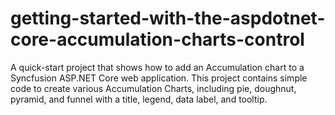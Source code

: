 # getting-started-with-the-aspdotnet-core-accumulation-charts-control
A quick-start project that shows how to add an Accumulation chart to a Syncfusion ASP.NET Core web application. This project contains simple code to create various Accumulation Charts, including pie, doughnut, pyramid, and funnel with a title, legend, data label, and tooltip.
